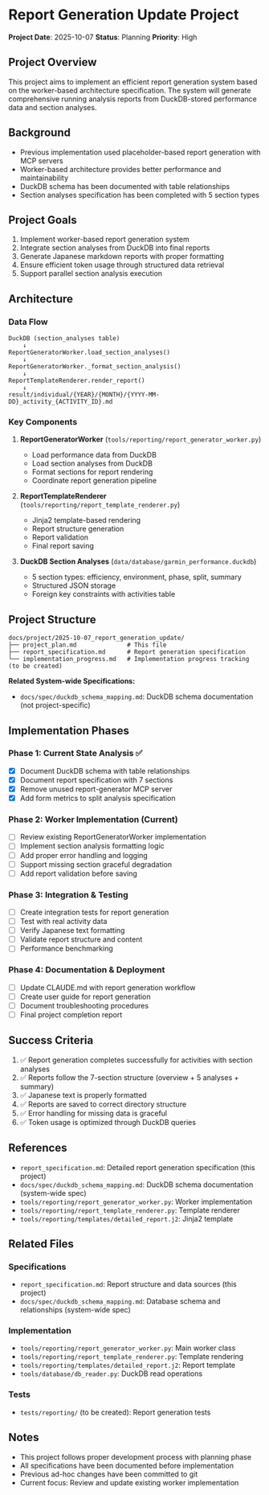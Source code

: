 # Report Generation Update Project

**Project Date**: 2025-10-07
**Status**: Planning
**Priority**: High

## Project Overview

This project aims to implement an efficient report generation system based on the worker-based architecture specification. The system will generate comprehensive running analysis reports from DuckDB-stored performance data and section analyses.

## Background

- Previous implementation used placeholder-based report generation with MCP servers
- Worker-based architecture provides better performance and maintainability
- DuckDB schema has been documented with table relationships
- Section analyses specification has been completed with 5 section types

## Project Goals

1. Implement worker-based report generation system
2. Integrate section analyses from DuckDB into final reports
3. Generate Japanese markdown reports with proper formatting
4. Ensure efficient token usage through structured data retrieval
5. Support parallel section analysis execution

## Architecture

### Data Flow

```
DuckDB (section_analyses table)
    ↓
ReportGeneratorWorker.load_section_analyses()
    ↓
ReportGeneratorWorker._format_section_analysis()
    ↓
ReportTemplateRenderer.render_report()
    ↓
result/individual/{YEAR}/{MONTH}/{YYYY-MM-DD}_activity_{ACTIVITY_ID}.md
```

### Key Components

1. **ReportGeneratorWorker** (`tools/reporting/report_generator_worker.py`)
   - Load performance data from DuckDB
   - Load section analyses from DuckDB
   - Format sections for report rendering
   - Coordinate report generation pipeline

2. **ReportTemplateRenderer** (`tools/reporting/report_template_renderer.py`)
   - Jinja2 template-based rendering
   - Report structure generation
   - Report validation
   - Final report saving

3. **DuckDB Section Analyses** (`data/database/garmin_performance.duckdb`)
   - 5 section types: efficiency, environment, phase, split, summary
   - Structured JSON storage
   - Foreign key constraints with activities table

## Project Structure

```
docs/project/2025-10-07_report_generation_update/
├── project_plan.md              # This file
├── report_specification.md      # Report generation specification
└── implementation_progress.md   # Implementation progress tracking (to be created)
```

**Related System-wide Specifications:**
- `docs/spec/duckdb_schema_mapping.md`: DuckDB schema documentation (not project-specific)

## Implementation Phases

### Phase 1: Current State Analysis ✅
- [x] Document DuckDB schema with table relationships
- [x] Document report specification with 7 sections
- [x] Remove unused report-generator MCP server
- [x] Add form metrics to split analysis specification

### Phase 2: Worker Implementation (Current)
- [ ] Review existing ReportGeneratorWorker implementation
- [ ] Implement section analysis formatting logic
- [ ] Add proper error handling and logging
- [ ] Support missing section graceful degradation
- [ ] Add report validation before saving

### Phase 3: Integration & Testing
- [ ] Create integration tests for report generation
- [ ] Test with real activity data
- [ ] Verify Japanese text formatting
- [ ] Validate report structure and content
- [ ] Performance benchmarking

### Phase 4: Documentation & Deployment
- [ ] Update CLAUDE.md with report generation workflow
- [ ] Create user guide for report generation
- [ ] Document troubleshooting procedures
- [ ] Final project completion report

## Success Criteria

1. ✅ Report generation completes successfully for activities with section analyses
2. ✅ Reports follow the 7-section structure (overview + 5 analyses + summary)
3. ✅ Japanese text is properly formatted
4. ✅ Reports are saved to correct directory structure
5. ✅ Error handling for missing data is graceful
6. ✅ Token usage is optimized through DuckDB queries

## References

- `report_specification.md`: Detailed report generation specification (this project)
- `docs/spec/duckdb_schema_mapping.md`: DuckDB schema documentation (system-wide spec)
- `tools/reporting/report_generator_worker.py`: Worker implementation
- `tools/reporting/report_template_renderer.py`: Template renderer
- `tools/reporting/templates/detailed_report.j2`: Jinja2 template

## Related Files

### Specifications
- `report_specification.md`: Report structure and data sources (this project)
- `docs/spec/duckdb_schema_mapping.md`: Database schema and relationships (system-wide spec)

### Implementation
- `tools/reporting/report_generator_worker.py`: Main worker class
- `tools/reporting/report_template_renderer.py`: Template rendering
- `tools/reporting/templates/detailed_report.j2`: Report template
- `tools/database/db_reader.py`: DuckDB read operations

### Tests
- `tests/reporting/` (to be created): Report generation tests

## Notes

- This project follows proper development process with planning phase
- All specifications have been documented before implementation
- Previous ad-hoc changes have been committed to git
- Current focus: Review and update existing worker implementation
